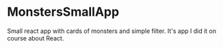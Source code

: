 # MonstersSmallApp


Small react app with cards of monsters and simple filter. It's app I did it on course about React. 
